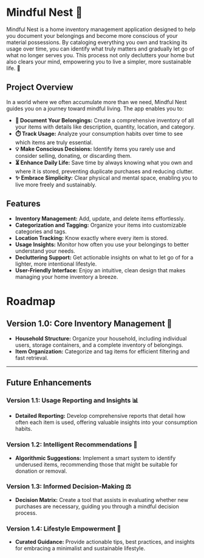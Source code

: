 # Mindful Nest 🏡

Mindful Nest is a home inventory management application designed to help you document your belongings and become more conscious of your material possessions. By cataloging everything you own and tracking its usage over time, you can identify what truly matters and gradually let go of what no longer serves you. This process not only declutters your home but also clears your mind, empowering you to live a simpler, more sustainable life. 🌿

## Project Overview

In a world where we often accumulate more than we need, Mindful Nest guides you on a journey toward mindful living. The app enables you to:

- **📝 Document Your Belongings:** Create a comprehensive inventory of all your items with details like description, quantity, location, and category.
- **⏱️ Track Usage:** Analyze your consumption habits over time to see which items are truly essential.
- **💡 Make Conscious Decisions:** Identify items you rarely use and consider selling, donating, or discarding them.
- **⏳ Enhance Daily Life:** Save time by always knowing what you own and where it is stored, preventing duplicate purchases and reducing clutter.
- **✨ Embrace Simplicity:** Clear physical and mental space, enabling you to live more freely and sustainably.

## Features

- **Inventory Management:** Add, update, and delete items effortlessly.
- **Categorization and Tagging:** Organize your items into customizable categories and tags.
- **Location Tracking:** Know exactly where every item is stored.
- **Usage Insights:** Monitor how often you use your belongings to better understand your needs.
- **Decluttering Support:** Get actionable insights on what to let go of for a lighter, more intentional lifestyle.
- **User-Friendly Interface:** Enjoy an intuitive, clean design that makes managing your home inventory a breeze.

# Roadmap

## Version 1.0: Core Inventory Management 🏡
- **Household Structure:** Organize your household, including individual users, storage containers, and a complete inventory of belongings.
- **Item Organization:** Categorize and tag items for efficient filtering and fast retrieval.

---

## Future Enhancements

### Version 1.1: Usage Reporting and Insights 📊
- **Detailed Reporting:** Develop comprehensive reports that detail how often each item is used, offering valuable insights into your consumption habits.

### Version 1.2: Intelligent Recommendations 🤖
- **Algorithmic Suggestions:** Implement a smart system to identify underused items, recommending those that might be suitable for donation or removal.

### Version 1.3: Informed Decision-Making ⚖️
- **Decision Matrix:** Create a tool that assists in evaluating whether new purchases are necessary, guiding you through a mindful decision process.

### Version 1.4: Lifestyle Empowerment 🌱
- **Curated Guidance:** Provide actionable tips, best practices, and insights for embracing a minimalist and sustainable lifestyle.